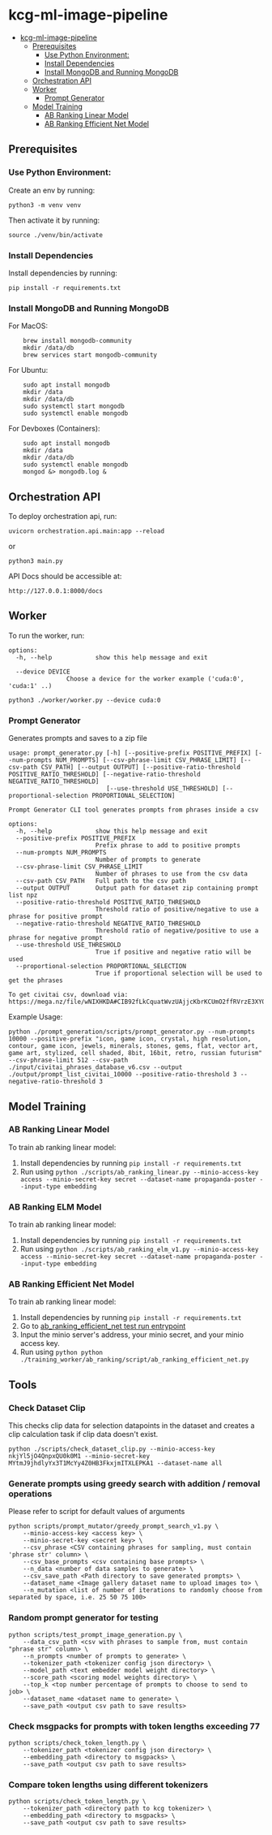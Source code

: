 # kcg-ml-image-pipeline

- [kcg-ml-image-pipeline](#kcg-ml-image-pipeline)
  - [Prerequisites](#prerequisites)
    - [Use Python Environment:](#use-python-environment)
    - [Install Dependencies](#install-dependencies)
    - [Install MongoDB and Running MongoDB](#install-mongodb-and-running-mongodb)
  - [Orchestration API](#orchestration-api)
  - [Worker](#worker)
    - [Prompt Generator](#prompt-generator)
  - [Model Training](#model-training)
    - [AB Ranking Linear Model](#ab-ranking-linear-model)
    - [AB Ranking Efficient Net Model](#ab-ranking-efficient-net-model)

## Prerequisites
### Use Python Environment:
Create an env by running:

    python3 -m venv venv

Then activate it by running:
    
    source ./venv/bin/activate

### Install Dependencies
Install dependencies by running:

    pip install -r requirements.txt

### Install MongoDB and Running MongoDB
For MacOS:
```
    brew install mongodb-community
    mkdir /data/db
    brew services start mongodb-community
```

For Ubuntu:
```
    sudo apt install mongodb
    mkdir /data
    mkdir /data/db
    sudo systemctl start mongodb
    sudo systemctl enable mongodb
```

For Devboxes (Containers):
```
    sudo apt install mongodb
    mkdir /data
    mkdir /data/db
    sudo systemctl enable mongodb
    mongod &> mongodb.log &
```


## Orchestration API
To deploy orchestration api, run:

    uvicorn orchestration.api.main:app --reload
    
or

    python3 main.py

API Docs should be accessible at:

    http://127.0.0.1:8000/docs


## Worker
To run the worker, run:
```
options:
  -h, --help            show this help message and exit
  
  --device DEVICE
                Choose a device for the worker example ('cuda:0', 'cuda:1' ..)
```
```
python3 ./worker/worker.py --device cuda:0
```


### Prompt Generator

Generates prompts and saves to a zip file

```
usage: prompt_generator.py [-h] [--positive-prefix POSITIVE_PREFIX] [--num-prompts NUM_PROMPTS] [--csv-phrase-limit CSV_PHRASE_LIMIT] [--csv-path CSV_PATH] [--output OUTPUT] [--positive-ratio-threshold POSITIVE_RATIO_THRESHOLD] [--negative-ratio-threshold NEGATIVE_RATIO_THRESHOLD]
                           [--use-threshold USE_THRESHOLD] [--proportional-selection PROPORTIONAL_SELECTION]

Prompt Generator CLI tool generates prompts from phrases inside a csv

options:
  -h, --help            show this help message and exit
  --positive-prefix POSITIVE_PREFIX
                        Prefix phrase to add to positive prompts
  --num-prompts NUM_PROMPTS
                        Number of prompts to generate
  --csv-phrase-limit CSV_PHRASE_LIMIT
                        Number of phrases to use from the csv data
  --csv-path CSV_PATH   Full path to the csv path
  --output OUTPUT       Output path for dataset zip containing prompt list npz
  --positive-ratio-threshold POSITIVE_RATIO_THRESHOLD
                        Threshold ratio of positive/negative to use a phrase for positive prompt
  --negative-ratio-threshold NEGATIVE_RATIO_THRESHOLD
                        Threshold ratio of negative/positive to use a phrase for negative prompt
  --use-threshold USE_THRESHOLD
                        True if positive and negative ratio will be used
  --proportional-selection PROPORTIONAL_SELECTION
                        True if proportional selection will be used to get the phrases
```

```
To get civitai csv, download via:
https://mega.nz/file/wNIXHKDA#CIB92fLkCquatWvzUAjjcKbrKCUmO2ffRVrzE3XYQVM
```
Example Usage:

```
python ./prompt_generation/scripts/prompt_generator.py --num-prompts 10000 --positive-prefix "icon, game icon, crystal, high resolution, contour, game icon, jewels, minerals, stones, gems, flat, vector art, game art, stylized, cell shaded, 8bit, 16bit, retro, russian futurism" --csv-phrase-limit 512 --csv-path ./input/civitai_phrases_database_v6.csv --output ./output/prompt_list_civitai_10000 --positive-ratio-threshold 3 --negative-ratio-threshold 3
```

## Model Training
### AB Ranking Linear Model
To train ab ranking linear model:
1. Install dependencies by running `pip install -r requirements.txt`
2. Run using `python ./scripts/ab_ranking_linear.py --minio-access-key access --minio-secret-key secret --dataset-name propaganda-poster --input-type embedding`

### AB Ranking ELM Model
To train ab ranking linear model:
1. Install dependencies by running `pip install -r requirements.txt`
2. Run using `python ./scripts/ab_ranking_elm_v1.py --minio-access-key access --minio-secret-key secret --dataset-name propaganda-poster --input-type embedding`

### AB Ranking Efficient Net Model
To train ab ranking linear model:
1. Install dependencies by running `pip install -r requirements.txt`
2. Go to [ab_ranking_efficient_net test run entrypoint](https://github.com/kk-digital/kcg-ml-image-pipeline/blob/main/training_worker/ab_ranking/script/ab_ranking_efficient_net.py#L184)
2. Input the minio server's address, your minio secret, and your minio access key.
3. Run using `python python ./training_worker/ab_ranking/script/ab_ranking_efficient_net.py`

## Tools
### Check Dataset Clip
This checks clip data for selection datapoints in the dataset and creates a clip calculation task if clip data doesn't exist.
```
python ./scripts/check_dataset_clip.py --minio-access-key nkjYl5jO4QnpxQU0k0M1 --minio-secret-key MYtmJ9jhdlyYx3T1McYy4Z0HB3FkxjmITXLEPKA1 --dataset-name all
```

### Generate prompts using greedy search with addition / removal operations
Please refer to script for default values of arguments
```
python scripts/prompt_mutator/greedy_prompt_search_v1.py \
    --minio-access-key <access key> \
    --minio-secret-key <secret key> \
    --csv_phrase <CSV containing phrases for sampling, must contain 'phrase str' column> \
    --csv_base_prompts <csv containing base prompts> \ 
    --n_data <number of data samples to generate> \
    --csv_save_path <Path directory to save generated prompts> \
    --dataset_name <Image gallery dataset name to upload images to> \
    --n_mutation <list of number of iterations to randomly choose from separated by space, i.e. 25 50 75 100>
```  

### Random prompt generator for testing
```
python scripts/test_prompt_image_generation.py \
    --data_csv_path <csv with phrases to sample from, must contain "phrase str" column> \
    --n_prompts <number of prompts to generate> \
    --tokenizer_path <tokenizer config json directory> \
    --model_path <text embedder model weight directory> \
    --score_path <scoring model weights directory> \
    --top_k <top number percentage of prompts to choose to send to job> \
    --dataset_name <dataset name to generate> \
    --save_path <output csv path to save results>
```

### Check msgpacks for prompts with token lengths exceeding 77
```
python scripts/check_token_length.py \
    --tokenizer_path <tokenizer config json directory> \
    --embedding_path <directory to msgpacks> \
    --save_path <output csv path to save results>
```

### Compare token lengths using different tokenizers
```
python scripts/check_token_length.py \
    --tokenizer_path <directory path to kcg tokenizer> \
    --embedding_path <directory to msgpacks> \
    --save_path <output csv path to save results>
```